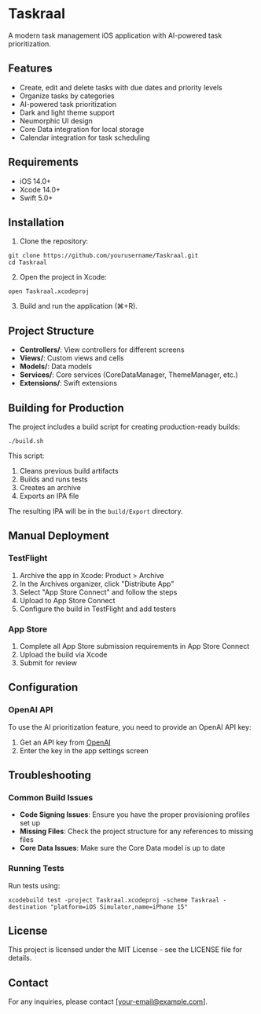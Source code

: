 # Taskraal

A modern task management iOS application with AI-powered task prioritization.

## Features

- Create, edit and delete tasks with due dates and priority levels
- Organize tasks by categories
- AI-powered task prioritization
- Dark and light theme support
- Neumorphic UI design
- Core Data integration for local storage
- Calendar integration for task scheduling

## Requirements

- iOS 14.0+
- Xcode 14.0+
- Swift 5.0+

## Installation

1. Clone the repository:
```
git clone https://github.com/yourusername/Taskraal.git
cd Taskraal
```

2. Open the project in Xcode:
```
open Taskraal.xcodeproj
```

3. Build and run the application (⌘+R).

## Project Structure

- **Controllers/**: View controllers for different screens
- **Views/**: Custom views and cells
- **Models/**: Data models
- **Services/**: Core services (CoreDataManager, ThemeManager, etc.)
- **Extensions/**: Swift extensions

## Building for Production

The project includes a build script for creating production-ready builds:

```
./build.sh
```

This script:
1. Cleans previous build artifacts
2. Builds and runs tests
3. Creates an archive
4. Exports an IPA file

The resulting IPA will be in the `build/Export` directory.

## Manual Deployment

### TestFlight

1. Archive the app in Xcode: Product > Archive
2. In the Archives organizer, click "Distribute App"
3. Select "App Store Connect" and follow the steps
4. Upload to App Store Connect
5. Configure the build in TestFlight and add testers

### App Store

1. Complete all App Store submission requirements in App Store Connect
2. Upload the build via Xcode
3. Submit for review

## Configuration

### OpenAI API

To use the AI prioritization feature, you need to provide an OpenAI API key:

1. Get an API key from [OpenAI](https://openai.com)
2. Enter the key in the app settings screen

## Troubleshooting

### Common Build Issues

- **Code Signing Issues**: Ensure you have the proper provisioning profiles set up
- **Missing Files**: Check the project structure for any references to missing files
- **Core Data Issues**: Make sure the Core Data model is up to date

### Running Tests

Run tests using:
```
xcodebuild test -project Taskraal.xcodeproj -scheme Taskraal -destination "platform=iOS Simulator,name=iPhone 15"
```

## License

This project is licensed under the MIT License - see the LICENSE file for details.

## Contact

For any inquiries, please contact [your-email@example.com]. 